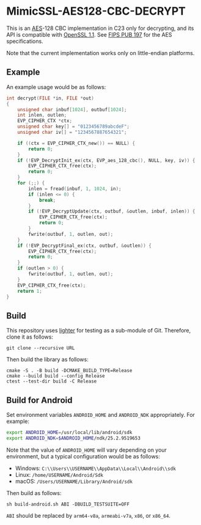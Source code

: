 # MimicSSL-AES128-CBC-DECRYPT

This is an [AES][wikipedia::aes]-128 CBC implementation in C23 only for
decrypting, and its API is compatible with
[OpenSSL 1.1][openssl::EVP_DecryptInit_ex]. See [FIPS PUB 197][fips::197] for
the AES specifications.

Note that the current implementation works only on little-endian platforms.

## Example

An example usage would be as follows:

```c
int decrypt(FILE *in, FILE *out)
{
    unsigned char inbuf[1024], outbuf[1024];
    int inlen, outlen;
    EVP_CIPHER_CTX *ctx;
    unsigned char key[] = "0123456789abcdeF";
    unsigned char iv[] = "1234567887654321";

    if ((ctx = EVP_CIPHER_CTX_new()) == NULL) {
        return 0;
    }
    if (!EVP_DecryptInit_ex(ctx, EVP_aes_128_cbc(), NULL, key, iv)) {
        EVP_CIPHER_CTX_free(ctx);
        return 0;
    }
    for (;;) {
        inlen = fread(inbuf, 1, 1024, in);
        if (inlen <= 0) {
            break;
        }
        if (!EVP_DecryptUpdate(ctx, outbuf, &outlen, inbuf, inlen)) {
            EVP_CIPHER_CTX_free(ctx);
            return 0;
        }
        fwrite(outbuf, 1, outlen, out);
    }
    if (!EVP_DecryptFinal_ex(ctx, outbuf, &outlen)) {
        EVP_CIPHER_CTX_free(ctx);
        return 0;
    }
    if (outlen > 0) {
        fwrite(outbuf, 1, outlen, out);
    }
    EVP_CIPHER_CTX_free(ctx);
    return 1;
}
```

## Build

This repository uses [lighter][maroontress::lighter] for testing as a sub-module
of Git. Therefore, clone it as follows:

```plaintext
git clone --recursive URL
```

Then build the library as follows:

```textplain
cmake -S . -B build -DCMAKE_BUILD_TYPE=Release
cmake --build build --config Release
ctest --test-dir build -C Release
```

## Build for Android

Set environment variables `ANDROID_HOME` and `ANDROID_NDK` appropriately. For
example:

```sh
export ANDROID_HOME=/usr/local/lib/android/sdk
export ANDROID_NDK=$ANDROID_HOME/ndk/25.2.9519653
```

Note that the value of `ANDROID_HOME` will vary depending on your environment,
but a typical configuration would be as follows:

- Windows: `C:\\Users\\USERNAME\\AppData\\Local\\Android\\sdk`
- Linux: `/home/USERNAME/Android/Sdk`
- macOS: `/Users/USERNAME/Library/Android/sdk`

Then build as follows:

```
sh build-android.sh ABI -DBUILD_TESTSUITE=OFF
```

`ABI` should be replaced by `arm64-v8a`, `armeabi-v7a`, `x86`, or `x86_64`.

[wikipedia::aes]: https://en.wikipedia.org/wiki/Advanced_Encryption_Standard
[openssl::EVP_DecryptInit_ex]: https://www.openssl.org/docs/man1.1.1/man3/EVP_DecryptInit_ex.html
[fips::197]: https://nvlpubs.nist.gov/nistpubs/FIPS/NIST.FIPS.197.pdf
[maroontress::lighter]: https://github.com/maroontress/lighter
